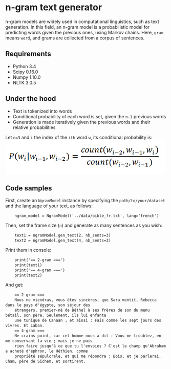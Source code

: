 # n-gram text generator
n-gram models are widely used in computational linguistics, such as text generation. In this field, an n-gram model
is a probabilistic model for predicting words given the previous ones, using Markov chains.
Here, `gram` means `word`, and grams are collected from a corpus of sentences.

## Requirements
- Python 3.4
- Scipy 0.16.0
- Numpy 1.10.0
- NLTK 3.0.5

## Under the hood

- Text is tokenized into words
- Conditional probability of each word is set, given the `n-1` previous words
- Generation is made iteratively given the previous words and their relative probabilities

Let `n=3` and `i` the index of the `ith` word `w`, its conditional probability is:
![n-gram representation](https://github.com/aduroy/NGramGenerator/blob/master/data/ngram_prob.png)

## Code samples

First, create an `NgramModel` instance by specifying the `path/to/your/dataset` and the language of your text, as follows:

        ngram_model = NgramModel('../data/bible_fr.txt', lang='french')

Then, set the frame size (`n`) and generate as many sentences as you wish:

        text1 = ngramModel.gen_text(2, nb_sents=3)
        text2 = ngramModel.gen_text(4, nb_sents=3)

Print them in console:

        print('== 2-gram ===')
        print(text1)
        print('== 4-gram ===')
        print(text2)

And get:

        == 2-gram ===
        Nous ne viendras, vous êtes sincères, que Sara mentit, Rebecca dans le pays d'égypte, son séjour des
        étrangers, premier-né de Béthel à ses frères de son du menu bétail, son père. Seulement, ils lui enfanta
        une tunique de Canaan ; et ainsi : Fais comme les sept jours des vivres. Et Laban.
        == 4-gram ===
        Ne crains point, car cet homme nous a dit : Vous me troublez, en me conservant la vie ; mais je ne puis
        rien faire jusqu'à ce que tu l'envoies ? C'est le champ qu'Abraham a acheté d'éphron, le Héthien, comme
        propriété sépulcrale, et qui me répondra : Bois, et je parlerai. Cham, père de Sichem, et sortirent.
